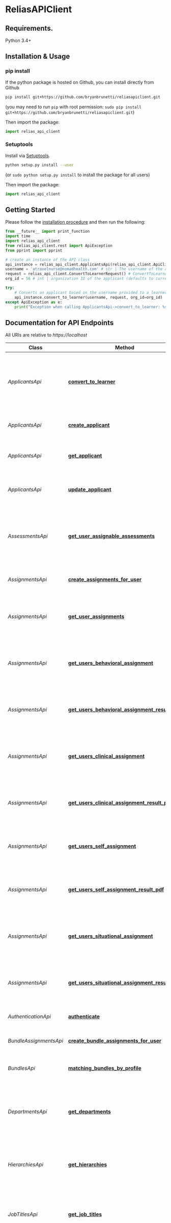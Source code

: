 # ReliasAPIClient


## Requirements.

Python 3.4+

## Installation & Usage
### pip install

If the python package is hosted on Github, you can install directly from Github

```sh
pip install git+https://github.com/bryanbrunetti/reliasapiclient.git
```
(you may need to run `pip` with root permission: `sudo pip install git+https://github.com/bryanbrunetti/reliasapiclient.git`)

Then import the package:
```python
import relias_api_client 
```

### Setuptools

Install via [Setuptools](http://pypi.python.org/pypi/setuptools).

```sh
python setup.py install --user
```
(or `sudo python setup.py install` to install the package for all users)

Then import the package:
```python
import relias_api_client
```

## Getting Started

Please follow the [installation procedure](#installation--usage) and then run the following:

```python
from __future__ import print_function
import time
import relias_api_client
from relias_api_client.rest import ApiException
from pprint import pprint

# create an instance of the API class
api_instance = relias_api_client.ApplicantsApi(relias_api_client.ApiClient(configuration))
username = 'atravelnurse@nomadhealth.com' # str | The username of the applicant to convert to a learner.
request = relias_api_client.ConvertToLearnerRequest() # ConvertToLearnerRequest | The applicant's new username.
org_id = 56 # int | organization ID of the applicant (defaults to current organization ID) (optional)

try:
    # Converts an applicant based on the username provided to a learner with the new username supplied
    api_instance.convert_to_learner(username, request, org_id=org_id)
except ApiException as e:
    print("Exception when calling ApplicantsApi->convert_to_learner: %s\n" % e)

```

## Documentation for API Endpoints

All URIs are relative to *https://localhost*

Class | Method | HTTP request | Description
------------ | ------------- | ------------- | -------------
*ApplicantsApi* | [**convert_to_learner**](docs/ApplicantsApi.md#convert_to_learner) | **POST** /v1/applicants/{username}/convert | Converts an applicant based on the username provided to a learner with the new username supplied
*ApplicantsApi* | [**create_applicant**](docs/ApplicantsApi.md#create_applicant) | **POST** /v1/applicants | Creates an applicant with the supplied information
*ApplicantsApi* | [**get_applicant**](docs/ApplicantsApi.md#get_applicant) | **GET** /v1/applicants/{username} | Retrieves an applicant based on the username provided
*ApplicantsApi* | [**update_applicant**](docs/ApplicantsApi.md#update_applicant) | **PATCH** /v1/applicants/{username} | Update an applicant using JSON patch documents.
*AssessmentsApi* | [**get_user_assignable_assessments**](docs/AssessmentsApi.md#get_user_assignable_assessments) | **GET** /v1/users/{username}/assignable-assessments | Retrieves a paginated list of assignable assessments for the user corresponding to the username provided
*AssignmentsApi* | [**create_assignments_for_user**](docs/AssignmentsApi.md#create_assignments_for_user) | **POST** /v1/users/{username}/assignments | Assigns multiple assessments to one user
*AssignmentsApi* | [**get_user_assignments**](docs/AssignmentsApi.md#get_user_assignments) | **GET** /v1/users/{username}/assignments | Retrieves a paginated list of assignments for the provided username
*AssignmentsApi* | [**get_users_behavioral_assignment**](docs/AssignmentsApi.md#get_users_behavioral_assignment) | **GET** /v1/users/{username}/behavioral-assignments/{assignmentId} | Retrieves behavioral assignment results for a provided username and assignment ID
*AssignmentsApi* | [**get_users_behavioral_assignment_result_pdf**](docs/AssignmentsApi.md#get_users_behavioral_assignment_result_pdf) | **GET** /v1/users/{username}/behavioral-assignments/{assignmentId}/results | Retrieves a behavioral assignment results pdf for a provided username and assignment ID
*AssignmentsApi* | [**get_users_clinical_assignment**](docs/AssignmentsApi.md#get_users_clinical_assignment) | **GET** /v1/users/{username}/clinical-assignments/{assignmentId} | Retrieves clinical assignment results for a provided username and assignment ID
*AssignmentsApi* | [**get_users_clinical_assignment_result_pdf**](docs/AssignmentsApi.md#get_users_clinical_assignment_result_pdf) | **GET** /v1/users/{username}/clinical-assignments/{assignmentId}/results | Retrieves a clinical assignment results pdf for a provided username and assignment ID
*AssignmentsApi* | [**get_users_self_assignment**](docs/AssignmentsApi.md#get_users_self_assignment) | **GET** /v1/users/{username}/self-assignments/{assignmentId} | Retrieves self assignment results for a provided username and assignment ID
*AssignmentsApi* | [**get_users_self_assignment_result_pdf**](docs/AssignmentsApi.md#get_users_self_assignment_result_pdf) | **GET** /v1/users/{username}/self-assignments/{assignmentId}/results | Retrieves a self assignment results pdf for a provided username and assignment ID
*AssignmentsApi* | [**get_users_situational_assignment**](docs/AssignmentsApi.md#get_users_situational_assignment) | **GET** /v1/users/{username}/situational-assignments/{assignmentId} | Retrieves a situational assignment results for a provided username and assignment ID
*AssignmentsApi* | [**get_users_situational_assignment_result_pdf**](docs/AssignmentsApi.md#get_users_situational_assignment_result_pdf) | **GET** /v1/users/{username}/situational-assignments/{assignmentId}/results | Retrieves a situational assignment results pdf for a provided username and assignment ID
*AuthenticationApi* | [**authenticate**](docs/AuthenticationApi.md#authenticate) | **POST** /v1/authenticate | Get an authentication token.
*BundleAssignmentsApi* | [**create_bundle_assignments_for_user**](docs/BundleAssignmentsApi.md#create_bundle_assignments_for_user) | **POST** /v1/users/{username}/bundle-assignments | Assigns one or multiple bundles to one user
*BundlesApi* | [**matching_bundles_by_profile**](docs/BundlesApi.md#matching_bundles_by_profile) | **GET** /v1/users/{username}/matching-bundles-by-profile | Returns user&#39;s Matching Bundles by Profile
*DepartmentsApi* | [**get_departments**](docs/DepartmentsApi.md#get_departments) | **GET** /v1/departments | Retrieves a paginated list of departments for the current user&#39;s organization or provided org ID
*HierarchiesApi* | [**get_hierarchies**](docs/HierarchiesApi.md#get_hierarchies) | **GET** /v1/hierarchies | Retrieves a list of hierarchies for the current user&#39;s organization or provided org ID
*JobTitlesApi* | [**get_job_titles**](docs/JobTitlesApi.md#get_job_titles) | **GET** /v1/job-titles | Retrieves a paginated list of job titles for the current user&#39;s organization or provided org ID
*LocationsApi* | [**get_locations**](docs/LocationsApi.md#get_locations) | **GET** /v1/locations | Retrieves a paginated list of locations for the current user&#39;s organization or provided org ID
*ScorecardsApi* | [**get_users_scorecard_result_pdf**](docs/ScorecardsApi.md#get_users_scorecard_result_pdf) | **GET** /v1/users/{username}/scorecards/{scorecardId}/results | Retrieves a scorecard results pdf for a provided username and scorecard ID
*UsersApi* | [**create_user**](docs/UsersApi.md#create_user) | **POST** /v1/users | Creates a user with the supplied information
*UsersApi* | [**get_user**](docs/UsersApi.md#get_user) | **GET** /v1/users/{username} | Retrieves a user based on the username provided
*UsersApi* | [**update_user**](docs/UsersApi.md#update_user) | **PATCH** /v1/users/{username} | Update a user using JSON patch documents.
*WebhooksApi* | [**create_assignment_completed_webhook**](docs/WebhooksApi.md#create_assignment_completed_webhook) | **POST** /v1/webhooks/assignment-completed | Creates the Assignment Completed Webhook with the supplied Callback URL and optional authentication information
*WebhooksApi* | [**delete_assignment_completed_webhook**](docs/WebhooksApi.md#delete_assignment_completed_webhook) | **DELETE** /v1/webhooks/assignment-completed | Deletes the Assignment Completed Webhook
*WebhooksApi* | [**get_assignment_completed_webhook**](docs/WebhooksApi.md#get_assignment_completed_webhook) | **GET** /v1/webhooks/assignment-completed | Retrieves the Assignment Completed Webhook
*WebhooksApi* | [**update_assignment_completed_webhook**](docs/WebhooksApi.md#update_assignment_completed_webhook) | **PUT** /v1/webhooks/assignment-completed | Updates the Assignment Completed Webhook


## Documentation For Models

 - [AssignableAssessmentModel](docs/AssignableAssessmentModel.md)
 - [AssignmentAssessmentModel](docs/AssignmentAssessmentModel.md)
 - [AssignmentModel](docs/AssignmentModel.md)
 - [AuthenticateRequest](docs/AuthenticateRequest.md)
 - [AuthenticateResponse](docs/AuthenticateResponse.md)
 - [BehavioralResult](docs/BehavioralResult.md)
 - [ClinicalResult](docs/ClinicalResult.md)
 - [ConvertToLearnerRequest](docs/ConvertToLearnerRequest.md)
 - [CreateApplicantRequest](docs/CreateApplicantRequest.md)
 - [CreateApplicantResponse](docs/CreateApplicantResponse.md)
 - [CreateAssignmentCompletedWebhookRequest](docs/CreateAssignmentCompletedWebhookRequest.md)
 - [CreateAssignmentCompletedWebhookResponse](docs/CreateAssignmentCompletedWebhookResponse.md)
 - [CreateAssignmentRequest](docs/CreateAssignmentRequest.md)
 - [CreateAssignmentResponse](docs/CreateAssignmentResponse.md)
 - [CreateBundleAssignmentRequest](docs/CreateBundleAssignmentRequest.md)
 - [CreateBundleAssignmentResponse](docs/CreateBundleAssignmentResponse.md)
 - [CreateUserRequest](docs/CreateUserRequest.md)
 - [CreateUserResponse](docs/CreateUserResponse.md)
 - [DepartmentModel](docs/DepartmentModel.md)
 - [EntityTagHeaderValue](docs/EntityTagHeaderValue.md)
 - [FileStreamResult](docs/FileStreamResult.md)
 - [GetApplicantModel](docs/GetApplicantModel.md)
 - [GetAssignmentCompletedWebhookResponse](docs/GetAssignmentCompletedWebhookResponse.md)
 - [GetUserModel](docs/GetUserModel.md)
 - [HierarchyModel](docs/HierarchyModel.md)
 - [JobTitleModel](docs/JobTitleModel.md)
 - [LocationModel](docs/LocationModel.md)
 - [MatchingBundleResponse](docs/MatchingBundleResponse.md)
 - [MatchingProfileResponse](docs/MatchingProfileResponse.md)
 - [Operation](docs/Operation.md)
 - [PaginatedListOfAssignableAssessmentModel](docs/PaginatedListOfAssignableAssessmentModel.md)
 - [PaginatedListOfAssignmentModel](docs/PaginatedListOfAssignmentModel.md)
 - [PaginatedListOfDepartmentModel](docs/PaginatedListOfDepartmentModel.md)
 - [PaginatedListOfJobTitleModel](docs/PaginatedListOfJobTitleModel.md)
 - [PaginatedListOfLocationModel](docs/PaginatedListOfLocationModel.md)
 - [PreviousAndNextLinks](docs/PreviousAndNextLinks.md)
 - [SelfResult](docs/SelfResult.md)
 - [SituationalResult](docs/SituationalResult.md)
 - [StatusCodeDetails](docs/StatusCodeDetails.md)
 - [Stream](docs/Stream.md)
 - [StringSegment](docs/StringSegment.md)
 - [UpdateAssignmentCompletedWebhookRequest](docs/UpdateAssignmentCompletedWebhookRequest.md)